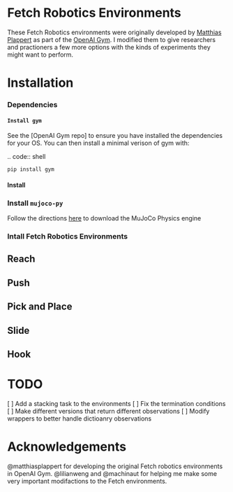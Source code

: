 # Fetch Robotics Environments

These Fetch Robotics environments were originally developed by [Matthias Plappert](https://github.com/matthiasplappert) as part of the [OpenAI Gym](https://github.com/openai/gym/tree/master/gym/envs/robotics).  I modified them to give researchers and practioners a few more options with the kinds of experiments they might want to perform.

# Installation
### Dependencies
#### `Install gym`
See the [OpenAI Gym repo] to ensure you have installed the dependencies for your OS. You can then install a minimal verison of gym with:

.. code:: shell

    pip install gym

#### Install 

### Install `mujoco-py`
Follow the directions [here](https://github.com/openai/mujoco-py) to download the MuJoCo Physics engine

### Intall Fetch Robotics Environments


## Reach

## Push

## Pick and Place

## Slide

## Hook


# TODO
[ ] Add a stacking task to the environments
[ ] Fix the termination conditions
[ ] Make different versions that return different observations
[ ] Modify wrappers to better handle dictioanry observations 

# Acknowledgements
@matthiasplappert for developing the original Fetch robotics environments in OpenAI Gym. @lilianweng and @machinaut for helping me make some very important modifactions to the Fetch environments.
